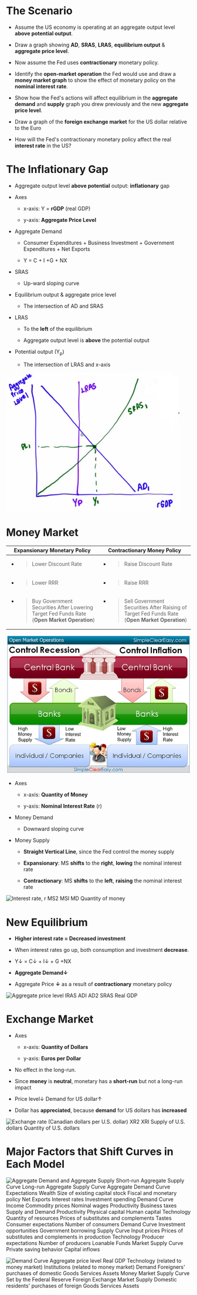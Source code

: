# The Scenario

  -   Assume the US economy is operating at an aggregate output level
      **above potential output**.

  -   Draw a graph showing **AD**, **SRAS**, **LRAS**, **equilibrium
      output** & **aggregate price level**.

  -   Now assume the Fed uses **contractionary** monetary policy.

  -   Identify the **open-market operation** the Fed would use and draw
      a **money market graph** to show the effect of monetary policy on
      the **nominal interest rate**.

  -   Show how the Fed's actions will affect equilibrium in the
      **aggregate demand** and **supply** graph you drew previously and
      the new **aggregate price level**.

  -   Draw a graph of the **foreign exchange market** for the US dollar
      relative to the Euro

  -   How will the Fed's contractionary monetary policy affect the real
      **interest rate** in the US?

# The Inflationary Gap

  -   Aggregate output level **above potential** output:
      **inflationary** gap

  -   Axes
    
      -   x-axis: Y = **rGDP** (real GDP)
    
      -   y-axis: **Aggregate Price Level**

  -   Aggregate Demand
    
      -   Consumer Expenditures + Business Investment + Government
          Expenditures + Net Exports
    
      -   Y = C + I +G + NX

  -   SRAS
    
      -   Up-ward sloping curve

  -   Equilibrium output & aggregate price level
    
      -   The intersection of AD and SRAS

  -   LRAS
    
      -   To the **left** of the equilibrium
    
      -   Aggregate output level is **above** the potential output

  -   Potential output (Y<sub>p</sub>)
    
      -   The intersection of LRAS and
  x-axis

  ![C:\\F359C6C5\\9BC69D0C-DC4A-464F-8EBF-7C4DE0F84205\_files\\image128.png](./media/image128.png)

# Money Market

<table>
<thead>
<tr class="header">
<th>Expansionary Monetary Policy</th>
<th>Contractionary Money Policy</th>
</tr>
</thead>
<tbody>
<tr class="odd">
<td><ul>
<li><blockquote>
<p>Lower Discount Rate</p>
</blockquote></li>
</ul></td>
<td><ul>
<li><blockquote>
<p>Raise Discount Rate</p>
</blockquote></li>
</ul></td>
</tr>
<tr class="even">
<td><ul>
<li><blockquote>
<p>Lower RRR</p>
</blockquote></li>
</ul></td>
<td><ul>
<li><blockquote>
<p>Raise RRR</p>
</blockquote></li>
</ul></td>
</tr>
<tr class="odd">
<td><ul>
<li><blockquote>
<p>Buy Government Securities After Lowering Target Fed Funds Rate<br />
(<strong>Open Market Operation</strong>)</p>
</blockquote></li>
</ul></td>
<td><ul>
<li><blockquote>
<p>Sell Government Securities After Raising of Target Fed Funds Rate<br />
(<strong>Open Market Operation</strong>)</p>
</blockquote></li>
</ul></td>
</tr>
</tbody>
</table>

  ![C:\\F359C6C5\\9BC69D0C-DC4A-464F-8EBF-7C4DE0F84205\_files\\image061.jpg](./media/image61.jpg)

  -   Axes
    
      -   x-axis: **Quantity of Money**
    
      -   y-axis: **Nominal Interest Rate** (r)

  -   Money Demand
    
      -   Downward sloping curve

  -   Money Supply
    
      -   **Straight Vertical Line**, since the Fed control the money
          supply
    
      -   **Expansionary**: MS **shifts** to the **right**, **lowing**
          the nominal interest rate
    
      -   **Contractionary**: MS **shifts** to the **left**, **raising**
          the nominal interest rate

  ![Interest rate, r MS2 MSI MD Quantity of money
  ](./media/image129.png)

# New Equilibrium

  -   **Higher interest rate = Decreased investment**

  -   When interest rates go up, both consumption and investment
      **decrease**.

  -   Y↓ = C↓ + I↓ + G +NX

  -   **Aggregate Demand↓**

  -   Aggregate Price **↓** as a result of **contractionary** monetary
      policy

  ![Aggregate price level IRAS ADI AD2 SRAS Real GDP
  ](./media/image130.png)

# Exchange Market

  -   Axes
    
      -   x-axis: **Quantity of Dollars**
    
      -   y-axis: **Euros per Dollar**

  -   No effect in the long-run.

  -   Since **money** is **neutral**, monetary has a **short-run** but
      not a long-run impact

  -   Price level↓ Demand for US dollar↑

  -   Dollar has **appreciated**, because **demand** for US dollars has
      **increased**

  ![Exchange rate (Canadian dollars per U.S. dollar) XR2 XRI Supply of
  U.S. dollars Quantity of U.S. dollars ](./media/image131.png)

# Major Factors that Shift Curves in Each Model

![Aggregate Demand and Aggregate Supply Short-run Aggregate Supply Curve
Long-run Aggregate Supply Curve Aggregate Demand Curve Expectations
Wealth Size of existing capital stock Fiscal and monetary policy Net
Exports Interest rates Investment spending Demand Curve Income Commodity
prices Nominal wages Productivity Business taxes Supply and Demand
Productivity Physical capital Human capital Technology Quantity of
resources Prices of substitutes and complements Tastes Consumer
expectations Number of consumers Demand Curve Investment opportunities
Government borrowing Supply Curve Input prices Prices of substitutes and
complements in production Technology Producer expectations Number of
producers Loanable Funds Market Supply Curve Private saving behavior
Capital inflows ](./media/image132.png)

![Demand Curve Aggregate price level Real GDP Technology (related to
money market) Institutions (related to money market) Demand Foreigners'
purchases of domestic Goods Services Assets Money Market Supply Curve
Set by the Federal Reserve Foreign Exchange Market Supply Domestic
residents' purchases of foreign Goods Services Assets
](./media/image133.png)